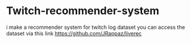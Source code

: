 # Twitch-recommender-system
i make a recommender system for twitch log dataset you can access the dataset via this link https://github.com/JRappaz/liverec 


